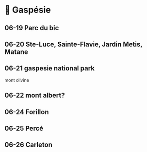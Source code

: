 # 🦀 Gaspésie

## 06-19 Parc du bic
## 06-20 Ste-Luce, Sainte-Flavie, Jardin Metis, Matane
## 06-21 gaspesie national park
mont olivine

## 06-22 mont albert?

## 06-24 Forillon
## 06-25 Percé
## 06-26 Carleton

